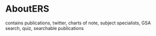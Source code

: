 AboutERS
========

contains publications, twitter, charts of note, subject specialists, GSA search, quiz, searchable publications
